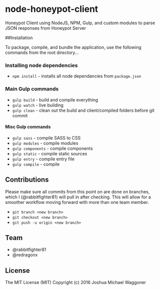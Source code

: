 # node-honeypot-client
Honeypot Client using NodeJS, NPM, Gulp, and custom modules to parse JSON responses from Honeypot Server

##Installation

To package, compile, and bundle the application, use the following commands from the root directory...

### Installing node dependencies
* `npm install` - installs all node dependancies from `package.json`

### Main Gulp commands
* `gulp build` - build and compile everything
* `gulp watch` - live building
* `gulp clean` - clean out the build and client/compiled folders before git commit

#### Misc Gulp commands
* `gulp sass`  - compile SASS to CSS
* `gulp modules` - compile modules
* `gulp components` - compile components
* `gulp static` - compile static sources
* `gulp entry` - compile entry file
* `gulp compile` - compile

## Contributions
Please make sure all commits from this point on are done on branches, which I (@rabbitfighter81) will pull in after checking. This will allow for a smoother workflow moving forward with more than one team member.

* `git branch <new branch>`
* `git checkout <new branch>`
* `git push -u origin <new branch>`

## Team
* @rabbitfighter81
* @redragonx

## License
The MIT License (MIT)
Copyright (c) 2016 Joshua Michael Waggoner
